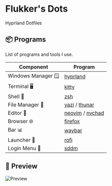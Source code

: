 # Flukker's Dots
Hyprland Dotfiles

## 📦 Programs

List of programs and tools I use.


| Component         | Program    |
|-------------------|------------|
| Windows Manager 🪟| [hyprland](https://github.com/hyprwm/Hyprland)  |
| Terminal 🖥️       | [kitty](https://github.com/kovidgoyal/kitty)        |
| Shell 🐚          | [zsh](https://github.com/ohmyzsh/ohmyzsh/wiki/Installing-ZSH)   |
| File Manager 📁   | [yazi](https://github.com/sxyazi/yazi)   / [thunar](https://github.com/mtwebster/thunar)      |
| Editor 📝         | [neovim](https://github.com/neovim/neovim) / [nvchad](https://github.com/NvChad/NvChad)     |
| Browser 🌐        | [firefox](https://github.com/topics/firefox-browser)     |
| Bar 📊            | [waybar](https://github.com/Alexays/Waybar)      |
| Launcher 🚀       | [rofi](https://github.com/davatorium/rofi)          |
| Login Menu 🚪     | [sddm](https://github.com/sddm/sddm)          |


## 🎸 Preview

![Preview](./Preview/)
